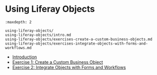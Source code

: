 # Using Liferay Objects 

```{toctree}
:maxdepth: 2

using-liferay-objects/ 
using-liferay-objects/intro.md 
using-liferay-objects/exercises-create-a-custom-business-objects.md 
using-liferay-objects/exercises-integrate-objects-with-forms-and-workflows.md 
```

* [Introduction](./using-liferay-objects/intro.md) 
* [Exercise 1: Create a Custom Business Object](./using-liferay-objects/exercises-create-a-custom-business-objects.md) 
* [Exercise 2: Integrate Objects with Forms and Workflows](./using-liferay-objects/exercises-integrate-objects-with-forms-and-workflows.md) 